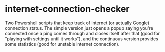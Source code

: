 # internet-connection-checker
Two Powershell scripts that keep track of internet (or actually Google) connection status. The simple version just opens a popup saying you're connected once a ping comes through and closes itself after that (good for "playing with settings until it works"), and the continuous version provides some statistics (good for unstable internet connection).
